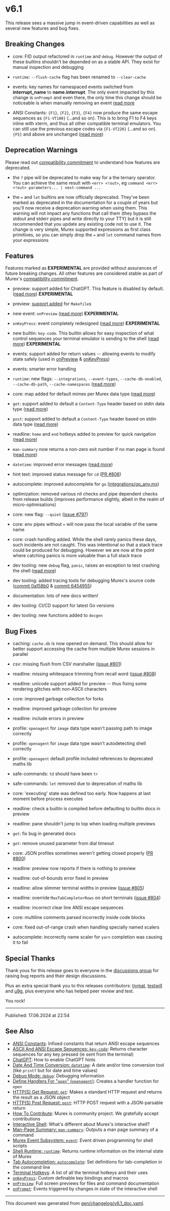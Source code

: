 # v6.1

This release sees a massive jump in event-driven capabilities as well as several new features and bug fixes.

## Breaking Changes

* core: FID output refactored in `runtime` and `debug`. However the output of these builtins shouldn't be depended on as a stable API. They exist for manual inspection and debugging
  
* `runtime`: `--flush-cache` flag has been renamed to `--clear-cache`

* events: key names for namespaced events switched from **interrupt_name** to **name.interrupt**. The only event impacted by this change is `onPrompt` and even there, the only time this change should be noticeable is when manually removing an event [read more](/docs/events/onprompt.md#namespacing)

* ANSI Constants: `{F1}`, `{F2}`, `{F3}`, `{F4}` now produce the same escape sequences as `{F1-VT100}` (...and so on). This is to bring F1 to F4 keys inline with xterm, and thus all other compatible terminal emulators. You can still use the previous escape codes via `{F1-VT220}` (...and so on). `{F5}` and above are unchanged ([read more](/docs/user-guide/ansi.md))

## Deprecation Warnings

Please read out [compatibility commitment](/./compatibility.md) to understand how features are deprecated.

* the `?` pipe will be deprecated to make way for a the ternary operator. You can achieve the same result with `<err> <!out>`, eg `command <err> <!out> parameters... | next-command ...`
  
* the `=` and `let` builtins are now officially deprecated. They've been marked as deprecated in the documentation for a couple of years but you'll now receive a deprecation warning when using them. This warning will not impact any functions that call them (they bypass the stdout and stderr pipes and write directly to your TTY) but it is still recommended that you update any existing code not to use it. The change is very simple, Murex supported expressions as first class primitives, so you can simply drop the `=` and `let` command names from your expressions

## Features

Features marked as **EXPERIMENTAL** are provided without assurances of future breaking changes. All other features are considered stable as part of Murex's [compatibility commitment](/./compatibility.md).

* preview: support added for ChatGPT. This feature is disabled by default. ([read more](/docs/integrations/chatgpt.md)) **EXPERIMENTAL**

* preview: [support added](/docs/integrations/make.md) for `Makefile`s

* new event: `onPreview` ([read more](/docs/events/onpreview.md)) **EXPERIMENTAL**
  
* `onKeyPress`: event completely redesigned ([read more](/docs/events/onkeypress.md)) **EXPERIMENTAL**

* new builtin: `key-code`. This builtin allows for easy inspection of what control sequences your terminal emulator is sending to the shell ([read more](/docs/commands/key-code.md)) **EXPERIMENTAL**
  
* events: support added for return values -- allowing events to modify state safely (used in [onPreview](/docs/events/onpreview.md) & [onKeyPress](/docs/events/onkeypress.md))
  
* events: smarter error handling
 
* `runtime`: new flags: `--integrations`, `--event-types`, `--cache-db-enabled`, `--cache-db-path`, `--cache-namespaces` ([read more](/docs/commands/runtime.md))

* core: map added for default mimes per Murex data type ([read more](/docs/commands/get.md#as-a-method))
 
* `get`: support added to default a `Content-Type` header based on stdin data type ([read more](/docs/commands/get.md#as-a-method))

* `post`: support added to default a `Content-Type` header based on stdin data type ([read more](/docs/commands/post.md#as-a-method))
  
* readline: `home` and `end` hotkeys added to preview for quick navigation ([read more](/docs/user-guide/terminal-keys.md#autocomplete-preview))
  
* `man-summary` now returns a non-zero exit number if no man page is found ([read more](/docs/commands/man-summary.md#detail))
  
* `datetime`: improved error messages ([read more](/docs/commands/datetime.md))

* hint text: improved status message for `cd` ([PR #806](https://github.com/lmorg/murex/pull/806))

* autocomplete: improved autocomplete for `go` ([integrations/go_any.mx](https://github.com/lmorg/murex/blob/ab3010a0818977cc6cdeb23d5df9dbf937b33961/integrations/go_any.mx))

* optimization: removed various nil checks and pipe dependent checks from release builds (improves performance slightly, albeit in the realm of micro-optimisations)

* core: new flag: `--quiet` ([issue #797](https://github.com/lmorg/murex/issues/797))

* core: env pipes without `=` will now pass the local variable of the same name

* core: crash handling added. While the shell rarely panics these days, such incidents are not caught. This was intentional so that a stack trace could be produced for debugging. However we are now at the point where catching panics is more valuable than a full stack trace

* dev tooling: new `debug` flag, `panic`, raises an exception to test crashing the shell ([read more](/docs/commands/debug.md#generating-a-panic))
  
* dev tooling: added tracing tools for debugging Murex's source code ([commit 0a158b0](https://github.com/lmorg/murex/pull/794/commits/0a158b079a1b5953f60f36c62b6d9fc604d6ecb6) & [commit 6454955](https://github.com/lmorg/murex/pull/794/commits/6454955e9641748ea7fd0a95ed2f9a5ef2ca472f))

* documentation: lots of new docs written!

* dev tooling: CI/CD support for latest Go versions

* dev tooling: new functions added to `docgen`

## Bug Fixes

* caching: `cache.db` is now opened on demand. This should allow for better support accessing the cache from multiple Murex sessions in parallel

* csv: missing flush from CSV marshaller ([issue #801](https://github.com/lmorg/murex/issues/801))

* readline: missing whitespace trimming from recall word ([issue #808](https://github.com/lmorg/murex/issues/808))

* readline: unicode support added for preview -- thus fixing some rendering glitches with non-ASCII characters

* core: improved garbage collection for forks

* readline: improved garbage collection for preview

* readline: include errors in preview

* profile: `openagent` for `image` data type wasn't passing path to image correctly

* profile: `openagent` for `image` data type wasn't autodetecting shell correctly
  
* profile: `openagent` default profile included references to deprecated maths lib

* safe-commands: `td` should have been `tr`
  
* safe-commands: `let` removed due to deprecation of maths lib
  
* core: 'executing' state was defined too early. Now happens at last moment before process executes

* readline: check a builtin is compiled before defaulting to builtin docs in preview
  
* readline: pane shouldn't jump to top when loading multiple previews
  
* `get`: fix bug in generated docs
  
* `get`: remove unused parameter from dial timeout
  
* core: JSON profiles sometimes weren't getting closed properly ([PR #800](https://github.com/lmorg/murex/pull/800))
  
* readline: preview now reports if there is nothing to preview
  
* readline: out-of-bounds error fixed in preview
  
* readline: allow slimmer terminal widths in preview ([issue #805](https://github.com/lmorg/murex/issues/805))

* readline: override `MaxTabCompleterRows` on short terminals ([issue #804](https://github.com/lmorg/murex/issues/804))

* readline: incorrect clear line ANSI escape sequences

* core: multiline comments parsed incorrectly inside code blocks

* core: fixed out-of-range crash when handling specially named scalers

* autocomplete: incorrectly name scaler for `yarn` completion was causing it to fail
  
## Special Thanks

Thank yous for this release goes to everyone in the [discussions group](https://github.com/lmorg/murex/discussions) for raising bug reports and their design discussions.

Plus an extra special thank you to this releases contributors: [tiymat](https://github.com/lmorg/murex/pulls?q=author%3Atiymat), [testwill](https://github.com/lmorg/murex/pulls?q=author%3Atestwill) and [u9g](https://github.com/lmorg/murex/pulls?q=author%3Au9g), plus everyone who has helped peer review and test.

You rock!

<hr>

Published: 17.06.2024 at 22:54

## See Also

* [ANSI Constants](../user-guide/ansi.md):
  Infixed constants that return ANSI escape sequences
* [ASCII And ANSI Escape Sequences: `key-code`](../commands/key-code.md):
  Returns character sequences for any key pressed (ie sent from the terminal)
* [ChatGPT](../integrations/chatgpt.md):
  How to enable ChatGPT hints
* [Date And Time Conversion: `datetime`](../commands/datetime.md):
  A date and/or time conversion tool (like `printf` but for date and time values)
* [Debug Mode: `debug`](../commands/debug.md):
  Debugging information
* [Define Handlers For "`open`" (`openagent`)](../commands/openagent.md):
  Creates a handler function for `open`
* [HTTP(S) Get Request: `get`](../commands/get.md):
  Makes a standard HTTP request and returns the result as a JSON object
* [HTTP(S) Post Request: `post`](../commands/post.md):
  HTTP POST request with a JSON-parsable return
* [How To Contribute](../Murex/CONTRIBUTING.md):
  Murex is community project. We gratefully accept contributions
* [Interactive Shell](../user-guide/interactive-shell.md):
  What's different about Murex's interactive shell?
* [Man-Page Summary: `man-summary`](../commands/man-summary.md):
  Outputs a man page summary of a command
* [Murex Event Subsystem: `event`](../commands/event.md):
  Event driven programming for shell scripts
* [Shell Runtime: `runtime`](../commands/runtime.md):
  Returns runtime information on the internal state of Murex
* [Tab Autocompletion: `autocomplete`](../commands/autocomplete.md):
  Set definitions for tab-completion in the command line
* [Terminal Hotkeys](../user-guide/terminal-keys.md):
  A list of all the terminal hotkeys and their uses
* [`onKeyPress`](../events/onkeypress.md):
  Custom definable key bindings and macros
* [`onPreview`](../events/onpreview.md):
  Full screen previews for files and command documentation
* [`onPrompt`](../events/onprompt.md):
  Events triggered by changes in state of the interactive shell

<hr/>

This document was generated from [gen/changelog/v6.1_doc.yaml](https://github.com/lmorg/murex/blob/master/gen/changelog/v6.1_doc.yaml).
